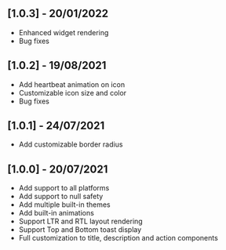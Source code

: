 ## [1.0.3] - 20/01/2022

* Enhanced widget rendering 
* Bug fixes

## [1.0.2] - 19/08/2021

* Add heartbeat animation on icon
* Customizable icon size and color
* Bug fixes

## [1.0.1] - 24/07/2021

* Add customizable border radius

## [1.0.0] - 20/07/2021

* Add support to all platforms
* Add support to null safety
* Add multiple built-in themes
* Add built-in animations
* Support LTR and RTL layout rendering
* Support Top and Bottom toast display
* Full customization to title, description and action components
